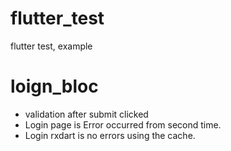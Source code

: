 # flutter_test
 flutter test, example

# loign_bloc
- validation after submit clicked
- Login page is Error occurred from second time.
- Login rxdart is no errors using the cache.